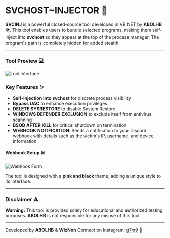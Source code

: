 # SVCHOST~INJECTOR 🚀

**SVCINJ** is a powerful closed-source tool developed in VB.NET by **ABOLHB** 🛠️. This tool enables users to bundle selected programs, making them self-inject into **svchost** so they appear at the top of the process manager. The program's path is completely hidden for added stealth.

---

### Tool Preview 💻

![Tool Interface](https://i.ibb.co/SVZmf7f/image.png)

### Key Features ✨

- **Self-Injection into svchost** for discrete process visibility
- **Bypass UAC** to enhance execution privileges
- **DELETE SYSRESTORE** to disable System Restore
- **WINDOWS DEFENDER EXCLUSION** to exclude itself from antivirus scanning
- **BSOD AFTER KILL** for critical shutdown on termination
- **WEBHOOK NOTIFICATION**: Sends a notification to your Discord webhook with details such as the victim's IP, username, and device information

#### Webhook Setup 🛠️

![Webhook Form](https://i.ibb.co/mGxyFHL/DISCORD.png)

The tool is designed with a **pink and black** theme, adding a unique style to its interface.

---

### Disclaimer ⚠️

**Warning:** This tool is provided solely for educational and authorized testing purposes. **ABOLHB** is not responsible for any misuse of this tool.

---

Developed by **ABOLHB** & **WizNon** Connect on Instagram: [g7m9](https://instagram.com/g7m9) 📱
